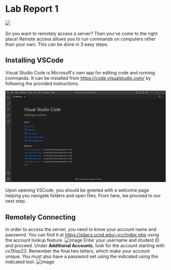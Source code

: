 # Lab Report 1
![](https://github.com/atran032/cse15l-lab-reports/blob/main/server.gif)

So you want to remotely access a server? Then you've come to the right place! Remote access allows you to run commands on computers other than your own. This can be done in 3 easy steps.
## Installing VSCode
Visual Studio Code is Microsoft's own app for editing code and running commands. It can be installed from https://code.visualstudio.com/ by following the provided instructions.

![Image](https://github.com/atran032/cse15l-lab-reports/blob/main/lab1.1.png)

Upon opening VSCode, you should be greeted with a welcome page helping you navigate folders and open files. From here, we proceed to our next step.
## Remotely Connecting
In order to access the server, you need to know your account name and password. You can find it at https://sdacs.ucsd.edu/~icc/index.php using the account lookup feature. 
<img width="947" alt="image" src="https://user-images.githubusercontent.com/130080125/230801311-d7e8e9d6-7342-46c0-92f9-b1be73a02b9b.png">
Enter your username and student ID and proceed. Under **Additional Accounts**, look for the account starting with *cs15lsp23*. Remember the final two letters, which make your account unique. You must also have a password set using the indicated using the indicated tool.
<img width="911" alt="image" src="https://user-images.githubusercontent.com/130080125/230801423-8d6b0a3e-39ed-4f9a-8c87-bd1dc5bacf22.png">
